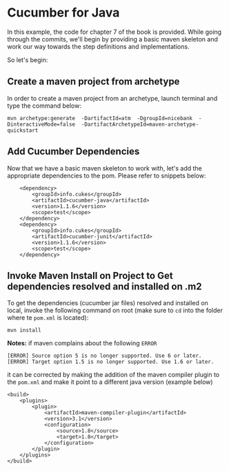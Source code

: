 # Cucumber for Java

In this example, the code for chapter 7 of the book is provided. While going through the commits, we'll begin by providing a basic maven skeleton and work our way towards the step definitions and implementations. 

So let's begin:

## Create a maven project from archetype

In order to create a maven project from an archetype, launch terminal and type the command below: 

`mvn archetype:generate 
-DartifactId=atm 
-DgroupId=nicebank 
-DinteractiveMode=false 
-DartifactArchetypeId=maven-archetype-quickstart`

## Add Cucumber Dependencies 

Now that we have a basic maven skeleton to work with, let's add the appropriate dependencies to the pom. Please refer to snippets below:

        <dependency>
            <groupId>info.cukes</groupId>
            <artifactId>cucumber-java</artifactId>
            <version>1.1.6</version>
            <scope>test</scope>
        </dependency>
        <dependency>
            <groupId>info.cukes</groupId>
            <artifactId>cucumber-junit</artifactId>
            <version>1.1.6</version>
            <scope>test</scope>
        </dependency>
        
## Invoke Maven Install on Project to Get dependencies resolved and installed on .m2

To get the dependencies (cucumber jar files) resolved and installed on local, invoke the following command on root (make sure to `cd` into the folder where te `pom.xml` is located):

`mvn install`

**Notes:** if maven complains about the following `ERROR        `


`[ERROR] Source option 5 is no longer supported. Use 6 or later.
 [ERROR] Target option 1.5 is no longer supported. Use 1.6 or later.`
 
 it can be corrected by making the addition of the maven compiler plugin to the `pom.xml` and make it point to a different java version (example below)
 
 
    <build>
        <plugins>
            <plugin>
                <artifactId>maven-compiler-plugin</artifactId>
                <version>3.1</version>
                <configuration>
                    <source>1.8</source>
                    <target>1.8</target>
                </configuration>
            </plugin>
        </plugins>
    </build>


